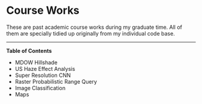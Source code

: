# Course Works

These are past academic course works during my graduate time. All of them are specially tidied up originally from my individual code base.

---

**Table of Contents**

* MDOW Hillshade
* US Haze Effect Analysis
* Super Resolution CNN
* Raster Probabilistic Range Query
* Image Classification
* Maps
